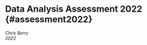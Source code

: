 # Data Analysis Assessment 2022 {#assessment2022}


*Chris Berry*
\
*2022*






<!--
commented text

<style>
div.exercise { background-color:#e6f0ff; border-radius: 5px; padding: 20px;}
</style>

<style>
div.tip { background-color:#D5F5E3; border-radius: 5px; padding: 20px;}
</style>

Conduct 1 multiple regression analysis to predict **. At least one of the variables in the multiple regression should be a continuous variable.
The specific regression that you perform should be up to you.
Include a plot relevant to your analysis. 

Conduct 1 ANOVA analysis.
The specific type of ANOVA that you perform is up to you.
Include a plot relevant to your analysis, which displays the scores in each group. Customise as appropriate.

The specific types of regression and ANOVA that you perform are be up to you. Report a plot of the means.

Write up your report using the template, or submit your report 

commented text
--> 
